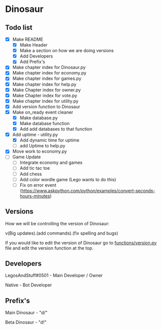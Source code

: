 # Dinosaur

## Todo list
- [x] Make README
  - [x] Make Header
  - [x] Make a section on how we are doing versions
  - [x] Add Developers
  - [x] Add Prefix's
- [x] Make chapter index for Dinosaur.py
- [x] Make chapter index for economy.py
- [x] Make chapter index for games.py
- [x] Make chapter index for help.py
- [x] Make Chapter index for owner.py
- [x] Make Chapter index for vote.py
- [x] Make chapter index for utility.py
- [x] Add version function to Dinosaur
- [x] Make on_ready event cleaner
  - [x] Make database.py
  - [x] Make database function
  - [x] Add add databases to that function
- [x] Add uptime - utility.py
  - [x] Add dynamic time for uptime
  - [ ] add Uptime to help.py 
- [x] Move work to economy.py
- [ ] Game Update
  - [ ] Integrate economy and games
  - [ ] Add tic tac toe
  - [ ] Add chess
  - [ ] Add color wordle game (Lego wants to do this)
  - [ ] Fix on error event (https://www.askpython.com/python/examples/convert-seconds-hours-minutes)

## Versions

How we will be controlling the version of Dinosaur:

v(Big updates).(add commands).(fix spelling and bugs)

If you would like to edit the version of Dinosaur go to [functions/version.py](functions/version.py) file and edit the version function at the top.

## Developers

LegosAndStuff#0501 - Main Developer / Owner

Native - Bot Developer

## Prefix's

Main Dinosaur - "d/"

Beta Dinosaur - "d!"
